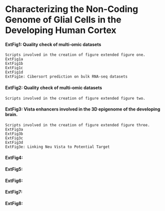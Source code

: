 # Characterizing the Non-Coding Genome of Glial Cells in the Developing Human Cortex
 
#### ExtFig1: Quality check of multi-omic datasets #### 
    Scripts involved in the creation of figure extended figure one. 
    ExtFig1a
    ExtFig1b
    ExtFig1c
    ExtFig1d
    ExtFig1e: Cibersort prediction on bulk RNA-seq datasets
    
#### ExtFig2: Quality check of multi-omic datasets #### 
    Scripts involved in the creation of figure extended figure two. 

#### ExtFig3: Vista enhancers involved in the 3D epigenome of the developing brain. #### 
    Scripts involved in the creation of figure extended figure three. 
    ExtFig3a
    ExtFig3b
    ExtFig3c
    ExtFig3d
    ExtFig3e: Linking Neu Vista to Potential Target
    
#### ExtFig4: #### 

#### ExtFig5: #### 

#### ExtFig6: #### 

#### ExtFig7: #### 

#### ExtFig8: #### 